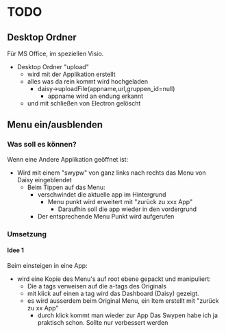 # TODO

## Desktop Ordner
Für MS Office, im speziellen Visio.
* Desktop Ordner "upload"
  * wird mit der Applikation erstellt
  * alles was da rein kommt wird hochgeladen
    * daisy->uploadFile(appname,url,gruppen_id=null)
      * appname wird an endung erkannt
  * und mit schließen von Electron gelöscht

## Menu ein/ausblenden

### Was soll es können?
Wenn eine Andere Applikation geöffnet ist:
  * Wird mit einem "swypw" von ganz links nach rechts das Menu von Daisy eingeblendet
    * Beim Tippen auf das Menu:
      * verschwindet die aktuelle app im Hintergrund
        * Menu punkt wird erweitert mit "zurück zu xxx App"
          * Daraufhin soll die app wieder in den vordergrund
      * Der entsprechende Menu Punkt wird aufgerufen

### Umsetzung

#### Idee 1
Beim einsteigen in eine App:
  * wird eine Kopie des Menu's auf root ebene gepackt und manipuliert:
    * Die a tags verweisen auf die a-tags des Originals
    * mit klick auf einen a tag wird das Dashboard (Daisy) gezeigt.
    * es wird ausserdem beim Original Menu, ein Item erstellt mit "zurück zu xx App"
      * durch klick kommt man wieder zur App
Das Swypen habe ich ja praktisch schon. Sollte nur verbessert werden
